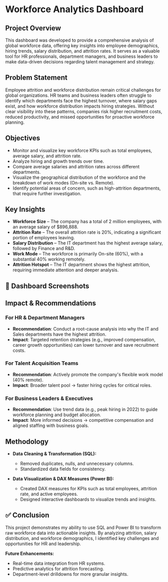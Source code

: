 # Workforce Analytics Dashboard


## Project Overview  
This dashboard was developed to provide a comprehensive analysis of global workforce data, offering key insights into employee demographics, hiring trends, salary distribution, and attrition rates. It serves as a valuable tool for HR professionals, department managers, and business leaders to make data-driven decisions regarding talent management and strategy.  

## Problem Statement  
Employee attrition and workforce distribution remain critical challenges for global organizations. HR teams and business leaders often struggle to identify which departments face the highest turnover, where salary gaps exist, and how workforce distribution impacts hiring strategies. Without clear visibility into these patterns, companies risk higher recruitment costs, reduced productivity, and missed opportunities for proactive workforce planning.  



## Objectives  
- Monitor and visualize key workforce KPIs such as total employees, average salary, and attrition rate.  
- Analyze hiring and growth trends over time.  
- Compare average salaries and attrition rates across different departments.  
- Visualize the geographical distribution of the workforce and the breakdown of work modes (On-site vs. Remote).  
- Identify potential areas of concern, such as high-attrition departments, that require further investigation.  


## Key Insights  
- **Workforce Size** – The company has a total of 2 million employees, with an average salary of $896,888.  
- **Attrition Rate** – The overall attrition rate is 20%, indicating a significant portion of employees leaving.  
- **Salary Distribution** – The IT department has the highest average salary, followed by Finance and R&D.  
- **Work Mode** – The workforce is primarily On-site (60%), with a substantial 40% working remotely.  
- **Attrition Hotspot** – The IT department shows the highest attrition, requiring immediate attention and deeper analysis.  


## 📸 Dashboard Screenshots  



## Impact & Recommendations  

### For HR & Department Managers  
- **Recommendation**: Conduct a root-cause analysis into why the IT and Sales departments have the highest attrition.  
- **Impact**: Targeted retention strategies (e.g., improved compensation, career growth opportunities) can lower turnover and save recruitment costs.  

### For Talent Acquisition Teams  
- **Recommendation**: Actively promote the company's flexible work model (40% remote).  
- **Impact**: Broader talent pool → faster hiring cycles for critical roles.  

### For Business Leaders & Executives  
- **Recommendation**: Use trend data (e.g., peak hiring in 2022) to guide workforce planning and budget allocation.  
- **Impact**: More informed decisions → competitive compensation and aligned staffing with business goals.  


## Methodology  

- **Data Cleaning & Transformation (SQL):**  
  - Removed duplicates, nulls, and unnecessary columns.  
  - Standardized data fields for consistency.  

- **Data Visualization & DAX Measures (Power BI):**  
  - Created DAX measures for KPIs such as total employees, attrition rate, and active employees.  
  - Designed interactive dashboards to visualize trends and insights.  


## ✅ Conclusion  
This project demonstrates my ability to use SQL and Power BI to transform raw workforce data into actionable insights. By analyzing attrition, salary distribution, and workforce demographics, I identified key challenges and opportunities for HR and leadership.  

**Future Enhancements:**  
- Real-time data integration from HR systems.  
- Predictive analytics for attrition forecasting.  
- Department-level drilldowns for more granular insights.  

